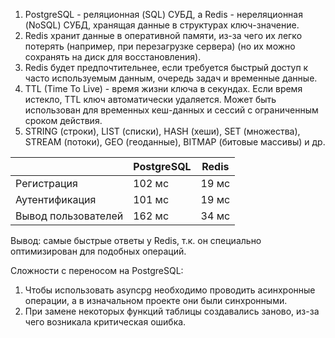 1. PostgreSQL - реляционная (SQL) СУБД, а Redis - нереляционная (NoSQL) СУБД, хранящая данные в структурах ключ-значение.  
2. Redis хранит данные в оперативной памяти, из-за чего их легко потерять (например, при перезагрузке сервера) (но их можно сохранять на диск для восстановления).
3. Redis будет предпочтительнее, если требуется быстрый доступ к часто используемым данным, очередь задач и временные данные.
4. TTL (Time To Live) - время жизни ключа в секундах. Если время истекло, TTL ключ автоматически удаляется. Может быть использован для временных кеш-данных и сессий с ограниченным сроком действия.
5. STRING (строки), LIST (списки), HASH (хеши), SET (множества), STREAM (потоки), GEO (геоданные), BITMAP (битовые массивы) и др.


|                     | PostgreSQL | Redis |
|---------------------|------------|-------|
| Регистрация         | 102 мс     | 19 мс |
| Аутентификация      | 101 мс     | 19 мс |
| Вывод пользователей | 162 мс     | 34 мс |
Вывод: самые быстрые ответы у Redis, т.к. он специально оптимизирован для подобных операций.

Сложности с переносом на PostgreSQL:
1. Чтобы использовать asyncpg необходимо проводить асинхронные операции, а в изначальном проекте они были синхронными.
2. При замене некоторых функций таблицы создавались заново, из-за чего возникала критическая ошибка.